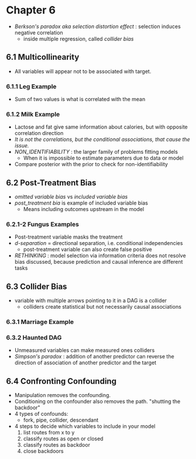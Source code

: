 # Chapter 6
- *Berkson's paradox aka selection distortion effect* : selection induces negative correlation
  - inside multiple regression, called *collider bias*


## 6.1 Multicollinearity
- All variables will appear not to be associated with target.


### 6.1.1 Leg Example
- Sum of two values is what is correlated with the mean

### 6.1.2 Milk Example
- Lactose and fat give same information about calories, but with opposite correlation direction
- *It is not the correlations, but the conditional associations, that cause the issue.*
- *NON_IDENTIFIABILITY* : the larger family of problems fitting models
  - When it is impossible to estimate parameters due to data or model
- Compare posterior with the prior to check for non-identifiability

## 6.2 Post-Treatment Bias
- *omitted variable bias* vs *included variable bias*
- *post_treatment bia* is example of included variable bias
  - Means including outcomes upstream in the model

### 6.2.1-2 Fungus Examples
- Post-treatment variable masks the treatment
- *d-separation* = directional separation, i.e. conditional independencies
  - post-treatment variable can also create false positive
- *RETHINKING* : model selection via information criteria does not resolve bias discussed, because prediction and causal inference are different tasks

## 6.3 Collider Bias
- variable with multiple arrows pointing to it in a DAG is a collider
  - colliders create statistical but not necessarily causal associations

### 6.3.1 Marriage Example

### 6.3.2 Haunted DAG
- Unmeasured variables can make measured ones colliders
- *Simpson's paradox* : addition of another predictor can reverse the direction of association of another predictor and the target

## 6.4 Confronting Confounding
- Manipulation removes the confounding.
- Conditioning on the confounder also removes the path. "shutting the backdoor"
- 4 types of confounds:
  - fork, pipe, collider, descendant
- 4 steps to decide which variables to include in your model
  1. list routes from x to y
  2. classify routes as open or closed
  3. classify routes as backdoor
  4. close backdoors


